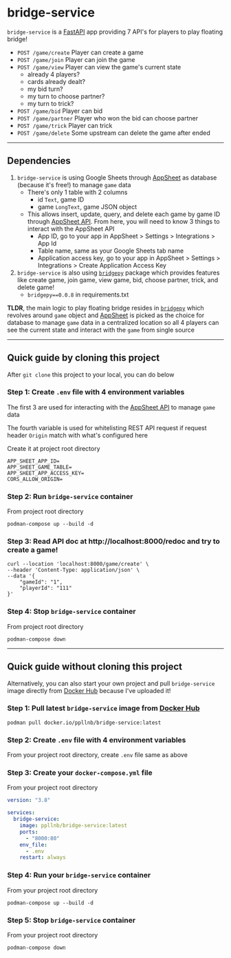 # bridge-service
`bridge-service` is a [FastAPI](https://fastapi.tiangolo.com/) app providing 7 API's for players to play floating bridge!

- `POST /game/create` Player can create a game
- `POST /game/join` Player can join the game
- `POST /game/view` Player can view the game's current state
    - already 4 players?
    - cards already dealt?
    - my bid turn?
    - my turn to choose partner?
    - my turn to trick?
- `POST /game/bid` Player can bid
- `POST /game/partner` Player who won the bid can choose partner
- `POST /game/trick` Player can trick
- `POST /game/delete` Some upstream can delete the game after ended

---

## Dependencies
1. `bridge-service` is using Google Sheets through [AppSheet](https://about.appsheet.com/home/) as database (because it's free!) to manage `game` data
    - There's only 1 table with 2 columns
        - id `Text`, game ID
        - game `LongText`, game JSON object
    - This allows insert, update, query, and delete each game by game ID through [AppSheet API](https://support.google.com/appsheet/answer/10105398). From here, you will need to know 3 things to interact with the AppSheet API
        - App ID, go to your app in AppSheet > Settings > Integrations > App Id
        - Table name, same as your Google Sheets tab name
        - Application access key, go to your app in AppSheet > Settings > Integrations > Create Application Access Key
2. `bridge-service` is also using [`bridgepy`](https://github.com/papillonbee/bridgepy) package which provides features like create game, join game, view game, bid, choose partner, trick, and delete game!
    - `bridgepy==0.0.8` in requirements.txt

**TLDR**, the main logic to play floating bridge resides in [`bridgepy`](https://github.com/papillonbee/bridgepy) which revolves around `game` object and [AppSheet](https://about.appsheet.com/home/) is picked as the choice for database to manage `game` data in a centralized location so all 4 players can see the current state and interact with the `game` from single source

---

## Quick guide by cloning this project

After `git clone` this project to your local, you can do below

### Step 1: Create `.env` file with 4 environment variables
The first 3 are used for interacting with the [AppSheet API](https://support.google.com/appsheet/answer/10105398) to manage `game` data

The fourth variable is used for whitelisting REST API request if request header `Origin` match with what's configured here

Create it at project root directory

```
APP_SHEET_APP_ID=
APP_SHEET_GAME_TABLE=
APP_SHEET_APP_ACCESS_KEY=
CORS_ALLOW_ORIGIN=
```

### Step 2: Run `bridge-service` container
From project root directory
```shell
podman-compose up --build -d
```

### Step 3: Read API doc at http://localhost:8000/redoc and try to create a game!
```curl
curl --location 'localhost:8000/game/create' \
--header 'Content-Type: application/json' \
--data '{
    "gameId": "1",
    "playerId": "111"
}'
```

### Step 4: Stop `bridge-service` container
From project root directory
```shell
podman-compose down
```

---

## Quick guide without cloning this project
Alternatively, you can also start your own project and pull `bridge-service` image directly from [Docker Hub](https://www.docker.com/products/docker-hub/) because I've uploaded it!

### Step 1: Pull latest `bridge-service` image from [Docker Hub](https://www.docker.com/products/docker-hub/)

```shell
podman pull docker.io/ppllnb/bridge-service:latest
```

### Step 2: Create `.env` file with 4 environment variables
From your project root directory, create `.env` file same as above

### Step 3: Create your `docker-compose.yml` file
From your project root directory
```yml
version: "3.8"

services:
  bridge-service:
    image: ppllnb/bridge-service:latest
    ports:
      - "8000:80"
    env_file:
      - .env
    restart: always

```

### Step 4: Run your `bridge-service` container
From your project root directory
```shell
podman-compose up --build -d
```

### Step 5: Stop `bridge-service` container
From your project root directory
```shell
podman-compose down
```
